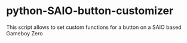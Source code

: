 # python-SAIO-button-customizer
This script allows to set custom functions for a button on a SAIO based Gameboy Zero
